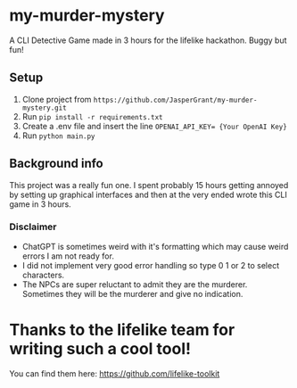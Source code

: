 # my-murder-mystery
A CLI Detective Game made in 3 hours for the lifelike hackathon. Buggy but fun!

## Setup
1. Clone project from ``` https://github.com/JasperGrant/my-murder-mystery.git ```
2. Run ``` pip install -r requirements.txt ```
3. Create a .env file and insert the line ``` OPENAI_API_KEY= {Your OpenAI Key} ```
4. Run ``` python main.py ```

## Background info
This project was a really fun one. I spent probably 15 hours getting annoyed by setting up graphical interfaces and then at the very ended wrote this CLI game in 3 hours.

### Disclaimer
- ChatGPT is sometimes weird with it's formatting which may cause weird errors I am not ready for.
- I did not implement very good error handling so type 0 1 or 2 to select characters.
- The NPCs are super reluctant to admit they are the murderer. Sometimes they will be the murderer and give no indication.

# Thanks to the lifelike team for writing such a cool tool!
You can find them here: https://github.com/lifelike-toolkit

